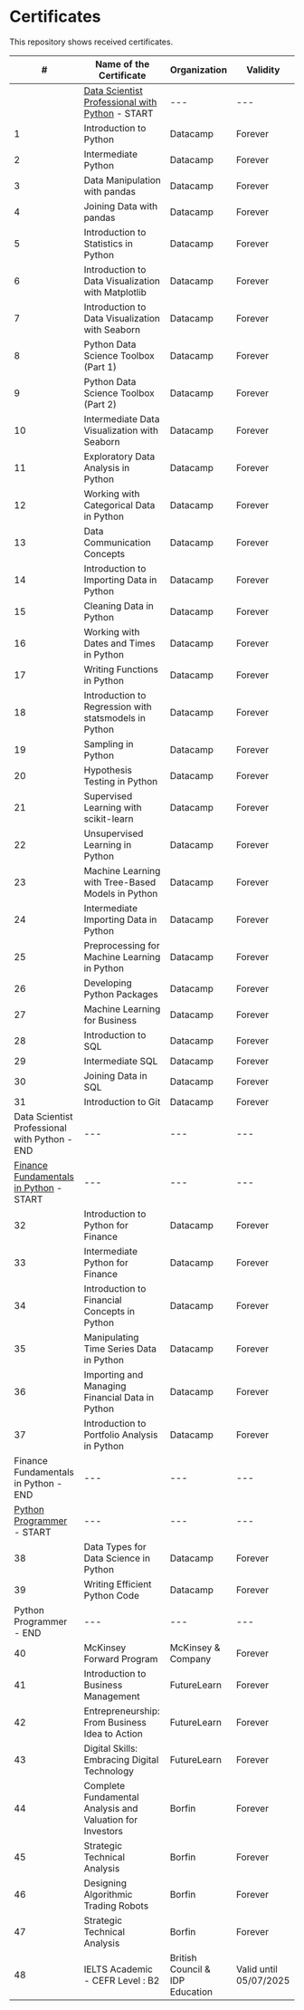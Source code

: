 # Certificates

This repository shows received certificates.

| # | Name of the Certificate | Organization | Validity | 
| --- | --- | --- | --- |
|  | [Data Scientist Professional with Python](https://www.datacamp.com/tracks/data-scientist-professional-with-python) - START | --- | --- |
| 1 | Introduction to Python | Datacamp | Forever |
| 2 | Intermediate Python | Datacamp | Forever |
| 3 | Data Manipulation with pandas | Datacamp | Forever |
| 4 | Joining Data with pandas | Datacamp | Forever |
| 5 | Introduction to Statistics in Python | Datacamp | Forever |
| 6 | Introduction to Data Visualization with Matplotlib | Datacamp | Forever |
| 7 | Introduction to Data Visualization with Seaborn | Datacamp | Forever |
| 8 | Python Data Science Toolbox (Part 1) | Datacamp | Forever |
| 9 | Python Data Science Toolbox (Part 2) | Datacamp | Forever |
| 10 | Intermediate Data Visualization with Seaborn | Datacamp | Forever |
| 11 | Exploratory Data Analysis in Python | Datacamp | Forever |
| 12 | Working with Categorical Data in Python | Datacamp | Forever |
| 13 | Data Communication Concepts | Datacamp | Forever |
| 14 | Introduction to Importing Data in Python | Datacamp | Forever |
| 15 | Cleaning Data in Python | Datacamp | Forever |
| 16 | Working with Dates and Times in Python | Datacamp | Forever |
| 17 | Writing Functions in Python | Datacamp | Forever |
| 18 | Introduction to Regression with statsmodels in Python | Datacamp | Forever |
| 19 | Sampling in Python | Datacamp | Forever |
| 20 | Hypothesis Testing in Python | Datacamp | Forever |
| 21 | Supervised Learning with scikit-learn | Datacamp | Forever |
| 22 | Unsupervised Learning in Python | Datacamp | Forever |
| 23 | Machine Learning with Tree-Based Models in Python | Datacamp | Forever |
| 24 | Intermediate Importing Data in Python | Datacamp | Forever |
| 25 | Preprocessing for Machine Learning in Python | Datacamp | Forever |
| 26 | Developing Python Packages | Datacamp | Forever |
| 27 | Machine Learning for Business | Datacamp | Forever |
| 28 | Introduction to SQL | Datacamp | Forever |
| 29 | Intermediate SQL | Datacamp | Forever |
| 30 | Joining Data in SQL | Datacamp | Forever |
| 31 | Introduction to Git | Datacamp | Forever |
| Data Scientist Professional with Python - END | --- | --- | --- |
| [Finance Fundamentals in Python](https://www.datacamp.com/tracks/finance-fundamentals-in-python) - START | --- | --- | --- |
| 32 | Introduction to Python for Finance | Datacamp | Forever |
| 33 | Intermediate Python for Finance | Datacamp | Forever |
| 34 | Introduction to Financial Concepts in Python | Datacamp | Forever |
| 35 | Manipulating Time Series Data in Python | Datacamp | Forever |
| 36 | Importing and Managing Financial Data in Python | Datacamp | Forever |
| 37 | Introduction to Portfolio Analysis in Python | Datacamp | Forever |
| Finance Fundamentals in Python - END | --- | --- | --- |
| [Python Programmer](https://www.datacamp.com/tracks/python-programmer) - START | --- | --- | --- |
| 38 | Data Types for Data Science in Python | Datacamp | Forever |
| 39 | Writing Efficient Python Code | Datacamp | Forever |
| Python Programmer - END | --- | --- | --- |
| 40 | McKinsey Forward Program | McKinsey & Company | Forever |
| 41 | Introduction to Business Management | FutureLearn | Forever |
| 42 | Entrepreneurship: From Business Idea to Action | FutureLearn | Forever |
| 43 | Digital Skills: Embracing Digital Technology | FutureLearn | Forever |
| 44 | Complete Fundamental Analysis and Valuation for Investors | Borfin | Forever |
| 45 | Strategic Technical Analysis | Borfin | Forever |
| 46 | Designing Algorithmic Trading Robots | Borfin | Forever |
| 47 | Strategic Technical Analysis | Borfin | Forever |
| 48 | IELTS Academic - CEFR Level : B2 | British Council & IDP Education | Valid until 05/07/2025 |
